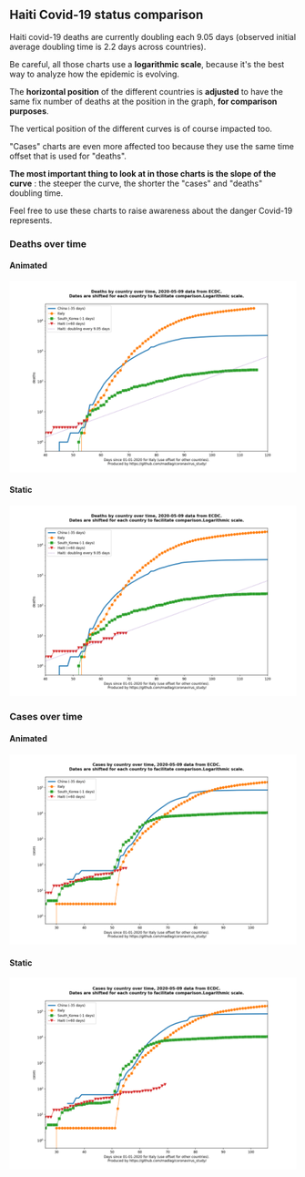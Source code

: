 ## Haiti Covid-19 status comparison 

Haiti covid-19 deaths are currently doubling each 9.05 days (observed initial average doubling time is 2.2 days across countries).



Be careful, all those charts use a **logarithmic scale**, because it's the best way to analyze how the epidemic is evolving.
 
The **horizontal position** of the different countries is **adjusted** to have the same fix number of deaths at the position in the graph, **for comparison purposes**.

The vertical position of the different curves is of course impacted too.

"Cases" charts are even more affected too because they use the same time offset that is used for "deaths".

**The most important thing to look at in those charts is the slope of the curve** : the steeper the curve, the shorter the "cases" and "deaths" doubling time.

Feel free to use these charts to raise awareness about the danger Covid-19 represents. 


 
### Deaths over time
 
#### Animated
![Haiti covid-19 deaths animated chart](https://raw.githubusercontent.com/madlag/coronavirus_study/master/notebooks/graphs/2020-05-09/countries/Haiti/2020-05-09_Haiti_deaths.gif "Haiti covid-19 deaths animated chart")   
 
#### Static
![Haiti covid-19 deaths static chart](https://raw.githubusercontent.com/madlag/coronavirus_study/master/notebooks/graphs/2020-05-09/countries/Haiti/2020-05-09_Haiti_deaths.png "Haiti covid-19 deaths static chart")   

 
### Cases over time
 
#### Animated
![Haiti covid-19 cases animated chart](https://raw.githubusercontent.com/madlag/coronavirus_study/master/notebooks/graphs/2020-05-09/countries/Haiti/2020-05-09_Haiti_cases.gif "Haiti covid-19 cases animated chart")   
 
#### Static
![Haiti covid-19 cases static chart](https://raw.githubusercontent.com/madlag/coronavirus_study/master/notebooks/graphs/2020-05-09/countries/Haiti/2020-05-09_Haiti_cases.png "Haiti covid-19 cases static chart")   


